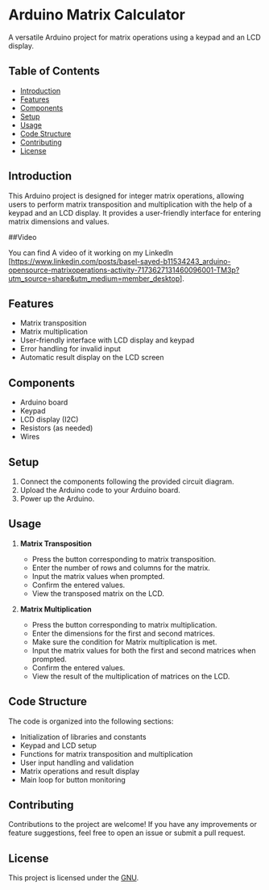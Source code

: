 # Arduino Matrix Calculator

A versatile Arduino project for matrix operations using a keypad and an LCD display.

## Table of Contents
- [Introduction](#introduction)
- [Features](#features)
- [Components](#components)
- [Setup](#setup)
- [Usage](#usage)
- [Code Structure](#code-structure)
- [Contributing](#contributing)
- [License](#license)

## Introduction

This Arduino project is designed for integer matrix operations, allowing users to perform matrix transposition and multiplication with the help of a keypad and an LCD display. It provides a user-friendly interface for entering matrix dimensions and values.

##Video

You can find A video of it working on my LinkedIn [https://www.linkedin.com/posts/basel-sayed-b11534243_arduino-opensource-matrixoperations-activity-7173627131460096001-TM3p?utm_source=share&utm_medium=member_desktop].

## Features

- Matrix transposition
- Matrix multiplication
- User-friendly interface with LCD display and keypad
- Error handling for invalid input
- Automatic result display on the LCD screen

## Components

- Arduino board
- Keypad
- LCD display (I2C)
- Resistors (as needed)
- Wires

## Setup

1. Connect the components following the provided circuit diagram.
2. Upload the Arduino code to your Arduino board.
3. Power up the Arduino.

## Usage

1. **Matrix Transposition**
   - Press the button corresponding to matrix transposition.
   - Enter the number of rows and columns for the matrix.
   - Input the matrix values when prompted.
   - Confirm the entered values.
   - View the transposed matrix on the LCD.

2. **Matrix Multiplication**
   - Press the button corresponding to matrix multiplication.
   - Enter the dimensions for the first and second matrices.
   - Make sure the condition for Matrix multiplication is met.
   - Input the matrix values for both the first and second matrices when prompted.
   - Confirm the entered values.
   - View the result of the multiplication of matrices on the LCD.

## Code Structure

The code is organized into the following sections:

- Initialization of libraries and constants
- Keypad and LCD setup
- Functions for matrix transposition and multiplication
- User input handling and validation
- Matrix operations and result display
- Main loop for button monitoring

## Contributing

Contributions to the project are welcome! If you have any improvements or feature suggestions, feel free to open an issue or submit a pull request.

## License

This project is licensed under the [GNU](LICENSE).

